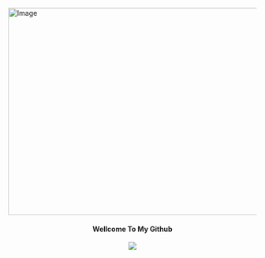 <br>
<img src='https://i.ibb.co/tm2TzJX/LRM_EXPORT_20201130_140604.jpg' alt="Image" style="width:850px;height:420px;">
<br>
</a>
<h4 align="center"> Wellcome To My Github</h4>
<p align="center">
  </a>
  <a href="https://www.instagram.com/ragil_iygd77">
 </a>
  <a href="https://github.com/InYourG00D1">
    <img src="https://img.shields.io/github/followers/InYourG00D?style=social">
 </a>
</p>
